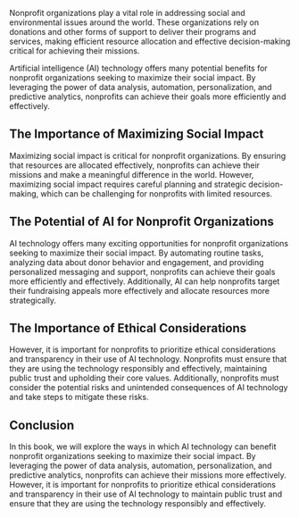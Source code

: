 
Nonprofit organizations play a vital role in addressing social and environmental issues around the world. These organizations rely on donations and other forms of support to deliver their programs and services, making efficient resource allocation and effective decision-making critical for achieving their missions.

Artificial intelligence (AI) technology offers many potential benefits for nonprofit organizations seeking to maximize their social impact. By leveraging the power of data analysis, automation, personalization, and predictive analytics, nonprofits can achieve their goals more efficiently and effectively.

The Importance of Maximizing Social Impact
------------------------------------------

Maximizing social impact is critical for nonprofit organizations. By ensuring that resources are allocated effectively, nonprofits can achieve their missions and make a meaningful difference in the world. However, maximizing social impact requires careful planning and strategic decision-making, which can be challenging for nonprofits with limited resources.

The Potential of AI for Nonprofit Organizations
-----------------------------------------------

AI technology offers many exciting opportunities for nonprofit organizations seeking to maximize their social impact. By automating routine tasks, analyzing data about donor behavior and engagement, and providing personalized messaging and support, nonprofits can achieve their goals more efficiently and effectively. Additionally, AI can help nonprofits target their fundraising appeals more effectively and allocate resources more strategically.

The Importance of Ethical Considerations
----------------------------------------

However, it is important for nonprofits to prioritize ethical considerations and transparency in their use of AI technology. Nonprofits must ensure that they are using the technology responsibly and effectively, maintaining public trust and upholding their core values. Additionally, nonprofits must consider the potential risks and unintended consequences of AI technology and take steps to mitigate these risks.

Conclusion
----------

In this book, we will explore the ways in which AI technology can benefit nonprofit organizations seeking to maximize their social impact. By leveraging the power of data analysis, automation, personalization, and predictive analytics, nonprofits can achieve their missions more effectively. However, it is important for nonprofits to prioritize ethical considerations and transparency in their use of AI technology to maintain public trust and ensure that they are using the technology responsibly and effectively.
